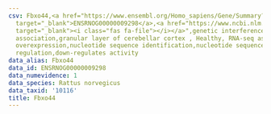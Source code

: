 ```yaml
---
csv: Fbxo44,<a href="https://www.ensembl.org/Homo_sapiens/Gene/Summary?db=core;g=ENSRNOG00000009298"
  target="_blank">ENSRNOG00000009298</a>,<a href="https://www.ncbi.nlm.nih.gov/pubmed/30467350"
  target="_blank"><i class="fas fa-file"></i></a>",genetic interference,functional
  association,granular layer of cerebellar cortex , Healthy, RNA-seq assay, hsf-1
  overexpression,nucleotide sequence identification,nucleotide sequence identification,transcriptional
  regulation,down-regulates activity
data_alias: Fbxo44
data_id: ENSRNOG00000009298
data_numevidence: 1
data_species: Rattus norvegicus
data_taxid: '10116'
title: Fbxo44
---
```

